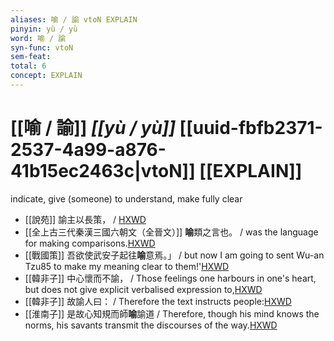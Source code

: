 ```yaml
---
aliases: 喻 / 諭 vtoN EXPLAIN
pinyin: yù / yù
word: 喻 / 諭
syn-func: vtoN
sem-feat: 
total: 6
concept: EXPLAIN 
---
```

# [[喻 / 諭]] *[[yù / yù]]*  [[uuid-fbfb2371-2537-4a99-a876-41b15ec2463c|vtoN]] [[EXPLAIN]]
indicate, give (someone) to understand, make fully clear
 - [[說苑]] 諭主以長策， / [HXWD](https://hxwd.org/textview.html?location=CH1a0907_CHANT_002-1a.28)
 - [[全上古三代秦漢三國六朝文（全晉文）]] **喻**類之言也。 / was the language for making comparisons.[HXWD](https://hxwd.org/textview.html?location=CH2b1913_CHANT_077-36a.28)
 - [[戰國策]] 吾欲使武安子起往**喻**意焉。」 / but now I am going to sent Wu-an Tzu85 to make my meaning clear to them!'[HXWD](https://hxwd.org/textview.html?location=KR2e0003_tls_048-1a.14)
 - [[韓非子]] 中心懷而不諭， / Those feelings one harbours in one's heart, but does not give explicit verbalised expression to,[HXWD](https://hxwd.org/textview.html?location=KR3c0005_tls_020-12a.2)
 - [[韓非子]] 故諭人曰： / Therefore the text instructs people:[HXWD](https://hxwd.org/textview.html?location=KR3c0005_tls_020-37a.6)
 - [[淮南子]] 是故心知規而師**喻**諭道 / Therefore, though his mind knows the norms, his savants transmit the discourses of the way.[HXWD](https://hxwd.org/textview.html?location=KR3j0010_tls_009-1a.10)